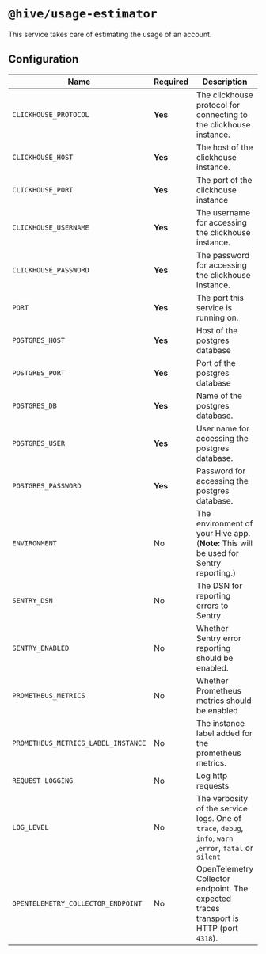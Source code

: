 # `@hive/usage-estimator`

This service takes care of estimating the usage of an account.

## Configuration

| Name                                | Required | Description                                                                                              | Example Value                                        |
| ----------------------------------- | -------- | -------------------------------------------------------------------------------------------------------- | ---------------------------------------------------- |
| `CLICKHOUSE_PROTOCOL`               | **Yes**  | The clickhouse protocol for connecting to the clickhouse instance.                                       | `http`                                               |
| `CLICKHOUSE_HOST`                   | **Yes**  | The host of the clickhouse instance.                                                                     | `127.0.0.1`                                          |
| `CLICKHOUSE_PORT`                   | **Yes**  | The port of the clickhouse instance                                                                      | `8123`                                               |
| `CLICKHOUSE_USERNAME`               | **Yes**  | The username for accessing the clickhouse instance.                                                      | `test`                                               |
| `CLICKHOUSE_PASSWORD`               | **Yes**  | The password for accessing the clickhouse instance.                                                      | `test`                                               |
| `PORT`                              | **Yes**  | The port this service is running on.                                                                     | `4011`                                               |
| `POSTGRES_HOST`                     | **Yes**  | Host of the postgres database                                                                            | `127.0.0.1`                                          |
| `POSTGRES_PORT`                     | **Yes**  | Port of the postgres database                                                                            | `5432`                                               |
| `POSTGRES_DB`                       | **Yes**  | Name of the postgres database.                                                                           | `registry`                                           |
| `POSTGRES_USER`                     | **Yes**  | User name for accessing the postgres database.                                                           | `postgres`                                           |
| `POSTGRES_PASSWORD`                 | **Yes**  | Password for accessing the postgres database.                                                            | `postgres`                                           |
| `ENVIRONMENT`                       | No       | The environment of your Hive app. (**Note:** This will be used for Sentry reporting.)                    | `staging`                                            |
| `SENTRY_DSN`                        | No       | The DSN for reporting errors to Sentry.                                                                  | `https://dooobars@o557896.ingest.sentry.io/12121212` |
| `SENTRY_ENABLED`                    | No       | Whether Sentry error reporting should be enabled.                                                        | `1` (enabled) or `0` (disabled)                      |
| `PROMETHEUS_METRICS`                | No       | Whether Prometheus metrics should be enabled                                                             | `1` (enabled) or `0` (disabled)                      |
| `PROMETHEUS_METRICS_LABEL_INSTANCE` | No       | The instance label added for the prometheus metrics.                                                     | `rate-limit`                                         |
| `REQUEST_LOGGING`                   | No       | Log http requests                                                                                        | `1` (enabled) or `0` (disabled)                      |
| `LOG_LEVEL`                         | No       | The verbosity of the service logs. One of `trace`, `debug`, `info`, `warn` ,`error`, `fatal` or `silent` | `info` (default)                                     |
| `OPENTELEMETRY_COLLECTOR_ENDPOINT`  | No       | OpenTelemetry Collector endpoint. The expected traces transport is HTTP (port `4318`).                   | `http://localhost:4318/v1/traces`                    |
